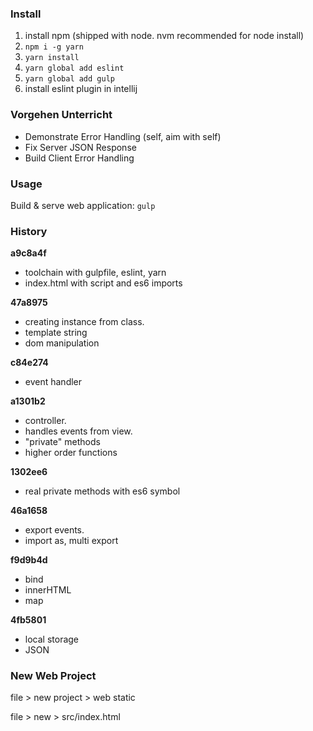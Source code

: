 ### Install

1. install npm (shipped with node. nvm recommended for node install)
1. `npm i -g yarn`
1. `yarn install`
1. `yarn global add eslint`
1. `yarn global add gulp`
1. install eslint plugin in intellij

### Vorgehen Unterricht
- Demonstrate Error Handling (self, aim with self)
- Fix Server JSON Response
- Build Client Error Handling


### Usage
Build & serve web application: `gulp`

### History

**a9c8a4f**
* toolchain with gulpfile, eslint, yarn
* index.html with script and es6 imports

**47a8975**
* creating instance from class.
* template string
* dom manipulation

**c84e274**
* event handler

**a1301b2**
* controller. 
* handles events from view.
* "private" methods
* higher order functions

**1302ee6**
* real private methods with es6 symbol

**46a1658**
* export events. 
* import as, multi export

**f9d9b4d**
* bind
* innerHTML
* map

**4fb5801**
* local storage
* JSON

### New Web Project
file > new project > web static

file > new > src/index.html

